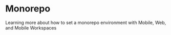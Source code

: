# Monorepo

Learning more about how to set a monorepo environment with Mobile, Web, and Mobile Workspaces
